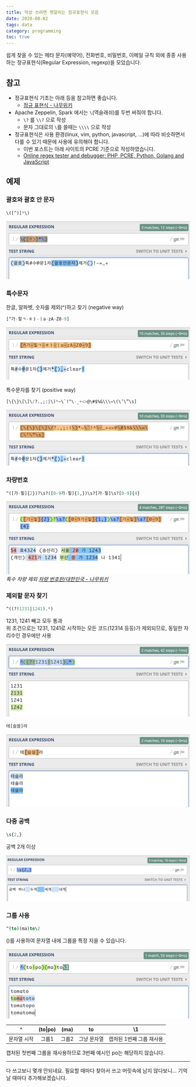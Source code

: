 ```yaml
---
title: 막상 쓰려면 헷갈리는 정규표현식 모음
date: 2020-08-02
tags: data
category: programming
toc: true
---
```


쉽게 찾을 수 있는 메타 문자(예약어), 전화번호, 비밀번호, 이메일 규칙 외에 종종 사용하는 정규표현식(Regular Expression, regexp)을 모았습니다.

## 참고

* 정규표현식 기초는 아래 등을 참고하면 좋습니다.
  * [정규 표현식 - 나무위키](https://namu.wiki/w/%EC%A0%95%EA%B7%9C%20%ED%91%9C%ED%98%84%EC%8B%9D?from=%EC%A0%95%EA%B7%9C%ED%91%9C%ED%98%84%EC%8B%9D#s-3.1)
* Apache Zeppelin, Spark 에서는 `\`(역슬래쉬)를 두번 써줘야 합니다.
  * `\?` 를  `\\?` 으로 작성
  * 문자 그대로의 `\`를 쓸때는 `\\\\` 으로 작성
* 정규표현식은 사용 환경(linux, vim, python, javascript, …)에 따라 비슷하면서 다를 수 있기 때문에 사용에 유의해야 합니다.
  * 이번 포스트는 아래 사이트의 PCRE 기준으로 작성하였습니다.
  * [Online regex tester and debugger: PHP, PCRE, Python, Golang and JavaScript](https://regex101.com/)

## 예제

### 괄호와 괄호 안 문자

```sql
\([^)]*\)
```

![img](/assets/img/post/data/regex/bracket.png)

### 특수문자

한글, 알파벳, 숫자를 제외(^)하고 찾기 (negative way)

```sql
[^가-힣ㄱ-ㅎㅏ-ㅣa-zA-Z0-9]
```

![img](/assets/img/post/data/regex/plain_word.png)

특수문자를 찾기 (positive way)

```sql
[\{\}\[\]\/?.,;:|\)*~\`!^\-_+<>@\#$%&\\\=\(\’\”\s]
```

![img](/assets/img/post/data/regex/reserved_word.png)

### 차량번호

```sql
^([가-힣]{2})?\s?([0-9가-힣]{1,})\s?[가-힣]\s?[0-9]{4}
```

![img](/assets/img/post/data/regex/vehicle_ko.png)
*특수 차량 제외 [차량 번호판/대한민국 - 나무위키](https://namu.wiki/w/%EC%B0%A8%EB%9F%89%20%EB%B2%88%ED%98%B8%ED%8C%90/%EB%8C%80%ED%95%9C%EB%AF%BC%EA%B5%AD)*

### 제외할 문자 찾기

```sql
^((?!1231|1241).*)
```

1231, 1241 빼고 모두 통과  
위 조건으로는 1231, 1241로 시작하는 모든 코드(12314 등등)가  제외되므로, 동일한 자리수인 경우에만 사용

![img](/assets/img/post/data/regex/not_group.png)

```sql
테[슬쓸]라
```

![img](/assets/img/post/data/regex/string_class.png)

### 다중 공백

```sql
\s{2,}
```

공백 2개 이상

![img](/assets/img/post/data/regex/space.png)

### 그룹 사용

```sql
^(to)(ma)to\2
```

()를 사용하여 문자열 내에 그룹을 특정 지을 수 있습니다.

![img](/assets/img/post/data/regex/group.png)

|^|(to\|po)|(ma)|to|\1|
|:--:|:--:|:--:|:--:|:--:|
|문자열 시작|그룹1|그룹2|그냥 문자열|캡처된 1번째 그룹 재사용|

캡처된 첫번째 그룹을 재사용하므로 3번째 예시인 po는 해당하지 않습니다.

---

다 쓰고보니 몇개 안되네요. 필요할 때마다 찾아서 쓰고 머릿속에 남지 않다보니… 기억날 때마다 추가해보겠습니다.
